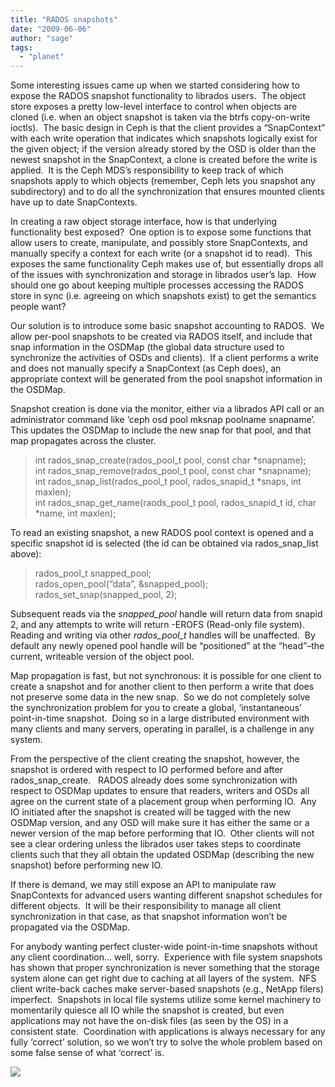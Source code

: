```yaml
---
title: "RADOS snapshots"
date: "2009-06-06"
author: "sage"
tags: 
  - "planet"
---
```


Some interesting issues came up when we started considering how to expose the RADOS snapshot functionality to librados users.  The object store exposes a pretty low-level interface to control when objects are cloned (i.e. when an object snapshot is taken via the btrfs copy-on-write ioctls).  The basic design in Ceph is that the client provides a “SnapContext” with each write operation that indicates which snapshots logically exist for the given object; if the version already stored by the OSD is older than the newest snapshot in the SnapContext, a clone is created before the write is applied.  It is the Ceph MDS’s responsibility to keep track of which snapshots apply to which objects (remember, Ceph lets you snapshot any subdirectory) and to do all the synchronization that ensures mounted clients have up to date SnapContexts.

In creating a raw object storage interface, how is that underlying functionality best exposed?  One option is to expose some functions that allow users to create, manipulate, and possibly store SnapContexts, and manually specify a context for each write (or a snapshot id to read).  This exposes the same functionality Ceph makes use of, but essentially drops all of the issues with synchronization and storage in librados user’s lap.  How should one go about keeping multiple processes accessing the RADOS store in sync (i.e. agreeing on which snapshots exist) to get the semantics people want?

Our solution is to introduce some basic snapshot accounting to RADOS.  We allow per-pool snapshots to be created via RADOS itself, and include that snap information in the OSDMap (the global data structure used to synchronize the activities of OSDs and clients).  If a client performs a write and does not manually specify a SnapContext (as Ceph does), an appropriate context will be generated from the pool snapshot information in the OSDMap.

Snapshot creation is done via the monitor, either via a librados API call or an administrator command like ‘ceph osd pool mksnap poolname snapname’.  This updates the OSDMap to include the new snap for that pool, and that map propagates across the cluster.

> int rados\_snap\_create(rados\_pool\_t pool, const char \*snapname);  
> int rados\_snap\_remove(rados\_pool\_t pool, const char \*snapname);  
> int rados\_snap\_list(rados\_pool\_t pool, rados\_snapid\_t \*snaps, int maxlen);  
> int rados\_snap\_get\_name(raods\_pool\_t pool, rados\_snapid\_t id, char \*name, int maxlen);

To read an existing snapshot, a new RADOS pool context is opened and a specific snapshot id is selected (the id can be obtained via rados\_snap\_list above):

> rados\_pool\_t snapped\_pool;  
> rados\_open\_pool(“data”, &snapped\_pool);  
> rados\_set\_snap(snapped\_pool, 2);

Subsequent reads via the _snapped\_pool_ handle will return data from snapid 2, and any attempts to write will return -EROFS (Read-only file system).  Reading and writing via other _rados\_pool\_t_ handles will be unaffected.  By default any newly opened pool handle will be “positioned” at the “head”–the current, writeable version of the object pool.

Map propagation is fast, but not synchronous: it is possible for one client to create a snapshot and for another client to then perform a write that does not preserve some data in the new snap.  So we do not completely solve the synchronization problem for you to create a global, ‘instantaneous’ point-in-time snapshot.  Doing so in a large distributed environment with many clients and many servers, operating in parallel, is a challenge in any system.

From the perspective of the client creating the snapshot, however, the snapshot is ordered with respect to IO performed before and after rados\_snap\_create.   RADOS already does some synchronization with respect to OSDMap updates to ensure that readers, writers and OSDs all agree on the current state of a placement group when performing IO.  Any IO initiated after the snapshot is created will be tagged with the new OSDMap version, and any OSD will make sure it has either the same or a newer version of the map before performing that IO.  Other clients will not see a clear ordering unless the librados user takes steps to coordinate clients such that they all obtain the updated OSDMap (describing the new snapshot) before performing new IO.

If there is demand, we may still expose an API to manipulate raw SnapContexts for advanced users wanting different snapshot schedules for different objects.  It will be their responsibility to manage all client synchronization in that case, as that snapshot information won’t be propagated via the OSDMap.

For anybody wanting perfect cluster-wide point-in-time snapshots without any client coordination… well, sorry.  Experience with file system snapshots has shown that proper synchronization is never something that the storage system alone can get right due to caching at all layers of the system.  NFS client write-back caches make server-based snapshots (e.g., NetApp filers) imperfect.  Snapshots in local file systems utilize some kernel machinery to momentarily quiesce all IO while the snapshot is created, but even applications may not have the on-disk files (as seen by the OS) in a consistent state.  Coordination with applications is always necessary for any fully ‘correct’ solution, so we won’t try to solve the whole problem based on some false sense of what ‘correct’ is.

![](http://track.hubspot.com/__ptq.gif?a=268973&k=14&bu=http://ceph.com&r=http://ceph.com/dev-notes/rados-snapshots/&bvt=rss&p=wordpress)
